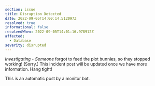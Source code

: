 ```yaml
---
section: issue
title: Disruption Detected
date: 2022-09-05T14:00:14.512097Z
resolved: true
informational: false
resolvedWhen: 2022-09-05T14:01:16.978912Z
affected:
  - Database
severity: disrupted
---
```

*Investigating* - _Someone_ forgot to feed the plot bunnies, so they stopped working! (Sorry.) This incident post will be updated once we have more information. Hang tight!

This is an automatic post by a monitor bot.
        